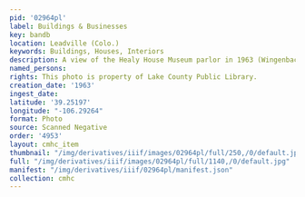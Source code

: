 ```yaml
---
pid: '02964pl'
label: Buildings & Businesses
key: bandb
location: Leadville (Colo.)
keywords: Buildings, Houses, Interiors
description: A view of the Healy House Museum parlor in 1963 (Wingenbach Collection)
named_persons: 
rights: This photo is property of Lake County Public Library.
creation_date: '1963'
ingest_date: 
latitude: '39.25197'
longitude: "-106.29264"
format: Photo
source: Scanned Negative
order: '4953'
layout: cmhc_item
thumbnail: "/img/derivatives/iiif/images/02964pl/full/250,/0/default.jpg"
full: "/img/derivatives/iiif/images/02964pl/full/1140,/0/default.jpg"
manifest: "/img/derivatives/iiif/02964pl/manifest.json"
collection: cmhc
---
```

